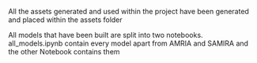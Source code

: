 All the assets generated and used within the project have been generated and placed within the assets folder

All models that have been built are split into two notebooks. all_models.ipynb contain every model apart from AMRIA and SAMIRA and the other Notebook contains them
